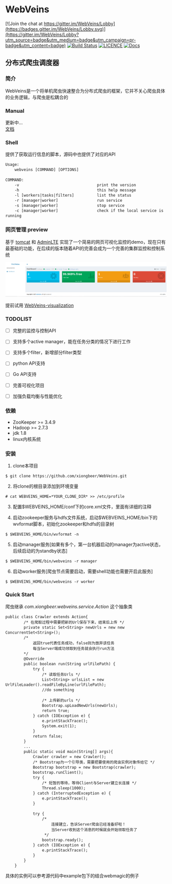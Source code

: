 # WebVeins

[![Join the chat at https://gitter.im/WebVeins/Lobby](https://badges.gitter.im/WebVeins/Lobby.svg)](https://gitter.im/WebVeins/Lobby?utm_source=badge&utm_medium=badge&utm_campaign=pr-badge&utm_content=badge)
[![Build Status](https://travis-ci.org/xiongbeer/WebVeins.svg?branch=master)](https://travis-ci.org/xiongbeer/WebVeins)
[![LICENCE](https://img.shields.io/badge/licence-MIT-blue.svg)](https://raw.githubusercontent.com/xiongbeer/WebVeins/master/LICENSE)
[![Docs](https://img.shields.io/badge/docs-latest-blue.svg)](https://xiongbeer.gitbooks.io/webveinsguide/content/)
## 分布式爬虫调度器

### 简介
WebVeins是一个将单机爬虫快速整合为分布式爬虫的框架，它并不关心爬虫具体的业务逻辑，与爬虫是松耦合的  

### Manual
更新中...   
[文档](https://xiongbeer.gitbooks.io/webveinsguide/content/)

### Shell
提供了获取运行信息的脚本，源码中也提供了对应的API  

    Usage:
        webveins [COMMAND] [OPTIONS]

    COMMAND:
        -v                                  print the version
        -h                                  this help message
        -l [workers|tasks|filters]          list the status
        -r [manager|worker]                 run service
        -s [manager|worker]                 stop service
        -c [manager|worker]                 check if the local service is running    

### 网页管理 preview
基于  [tomcat](https://github.com/apache/tomcat) 和 [AdminLTE](https://github.com/almasaeed2010/AdminLTE) 实现了一个简易的网页可视化监控的demo，现在只有最基础的功能，在后续的版本随着API的完善会成为一个完善的集群监控和控制系统  

![webveins-web](data/images/webveins-web.png)

提前试用
[WebVeins-visualization
](https://github.com/xiongbeer/WebVeins-visualization)

### TODOLIST
* [ ] 完整的监控与控制API
* [ ] 支持多个active manager，能在任务分类的情况下进行工作
* [ ] 支持多个filter，新增部分filter类型
* [ ] python API支持
* [ ] Go API支持
* [ ] 完善可视化项目
* [ ] 加强负载均衡与性能优化


### 依赖
- ZooKeeper >= 3.4.9
- Hadoop >= 2.7.3
- jdk 1.8
- linux内核系统

### 安装
1. clone本项目
```
$ git clone https://github.com/xiongbeer/WebVeins.git
```

2. 将clone的根目录添加到环境变量
```
# cat WEBVEINS_HOME=*YOUR_CLONE_DIR* >> /etc/profile
```

3. 配置$WEBVEINS_HOME/conf下的core.xml文件，里面有详细的注释

4. 启动zookeeper服务与hdfs文件系统，启动$WEBVEINS_HOME/bin下的wvformat脚本，初始化zookeeper和hdfs的目录树
```
$ $WEBVEINS_HOME/bin/wvformat -n
```

5. 启动manager服务[如果有多个，第一台机器启动的manager为active状态，后续启动的为standby状态]
```
$ $WEBVEINS_HOME/bin/webveins -r manager
```

6. 启动worker服务[爬虫节点需要启动，需要shell功能也需要开启此服务]
```
$ $WEBVEINS_HOME/bin/webveins -r worker
```

### Quick Start

爬虫继承 *com.xiongbeer.webveins.service.Action* 这个抽象类

```
public class Crawler extends Action{
        /* 在爬取过程中需要把新的Url保存下来，结束后上传 */
        private static Set<String> newUrls = new new ConcurrentSet<String>();
        /*
            返回true代表任务成功，false则为放弃该任务
            每当Server端成功领取到任务就会执行run方法
        */
        @Override
        public boolean run(String urlFilePath) {
            try {
                /* 读取任务Urls */
                List<String> urlsList = new UrlFileLoader().readFileByLine(urlFilePath);
                //do something

                /* 上传新的urls */
                Bootstrap.upLoadNewUrls(newUrls);
                return true;
            } catch (IOException e) {
                e.printStackTrace();
                System.exit(1);
            }
            return false;
        }
        ...
        public static void main(String[] args){
            Crawler crawler = new Crawler();
            /* Bootstrap为一个引导类，需要把要使用的爬虫实例对象传给它 */
            Bootstrap bootstrap = new Bootstrap(crawler);
            bootstrap.runClient();
            try {
                /* 短暂的等待，等待Client与Server建立长连接 */
                Thread.sleep(1000);
            } catch (InterruptedException e) {
                e.printStackTrace();
            }

            try {
                /*
                    连接建立，告诉Server爬虫已经准备好啦！
                    当Server收到这个消息的时候就会开始领取任务了
                 */
                bootstrap.ready();
            } catch (IOException e) {
                e.printStackTrace();
            }
        }
    }
```

具体的实例可以参考源代码中example包下的结合webmagic的例子
